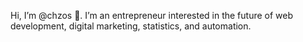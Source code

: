 Hi, I’m @chzos 👋. I’m an entrepreneur interested in the future of web development, digital marketing, statistics, and automation.

<!---
chzos/chzos is a ✨ special ✨ repository because its `README.md` (this file) appears on your GitHub profile.
You can click the Preview link to take a look at your changes.
--->
